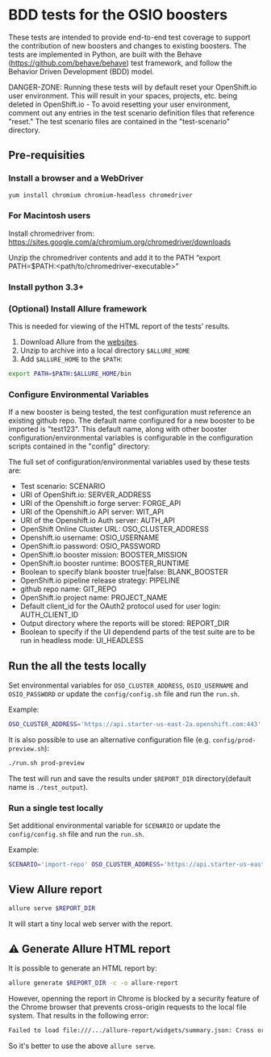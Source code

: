 # BDD tests for the OSIO boosters

These tests are intended to provide end-to-end test coverage to support the contribution of new boosters and changes to existing boosters. The tests are implemented in Python, are built with the Behave (https://github.com/behave/behave) test framework, and follow the Behavior Driven Development (BDD) model.

DANGER-ZONE: Running these tests will by default reset your OpenShift.io user environment. This will result in your spaces, projects, etc. being deleted in OpenShift.io - To avoid resetting your user environment, comment out any entries in the test scenario definition files that reference "reset." The test scenario files are contained in the "test-scenario" directory.

## Pre-requisities

### Install a browser and a WebDriver

```bash
yum install chromium chromium-headless chromedriver
```

### For Macintosh users

Install chromedriver from:  https://sites.google.com/a/chromium.org/chromedriver/downloads

Unzip the chromedriver contents and add it to the PATH “export PATH=$PATH:<path/to/chromedriver-executable>” 

### Install python 3.3+

### (Optional) Install Allure framework

This is needed for viewing of the HTML report of the tests' results.

1. Download Allure from the [websites](https://bintray.com/qameta/generic/allure2).
1. Unzip to archive into a local directory `$ALLURE_HOME`
1. Add `$ALLURE_HOME` to the `$PATH`:

```bash
export PATH=$PATH:$ALLURE_HOME/bin
```

### Configure Environmental Variables

If a new booster is being tested, the test configuration must reference an existing github repo. The default name configured for a new booster to be imported is "test123". This default name, along with other booster configuration/environmental variables is configurable in the configuration scripts contained in the "config" directory:

The full set of configuration/environmental variables used by these tests are:

* Test scenario: SCENARIO
* URI of OpenShift.io: SERVER_ADDRESS
* URI of the Openshift.io forge server: FORGE_API
* URI of the Openshift.io API server: WIT_API
* URI of the Openshift.io Auth server: AUTH_API
* OpenShift Online Cluster URL: OSO_CLUSTER_ADDRESS
* Openshift.io username: OSIO_USERNAME
* OpenShift.io password: OSIO_PASSWORD
* OpenShift.io booster mission: BOOSTER_MISSION
* OpenShift.io booster runtime: BOOSTER_RUNTIME
* Boolean to specify blank booster true|false: BLANK_BOOSTER
* OpenShift.io pipeline release strategy: PIPELINE
* github repo name: GIT_REPO
* OpenShift.io project name: PROJECT_NAME
* Default client_id for the OAuth2 protocol used for user login: AUTH_CLIENT_ID
* Output directory where the reports will be stored: REPORT_DIR
* Boolean to specify if the UI dependend parts of the test suite are to be run in headless mode: UI_HEADLESS

## Run the all the tests locally

Set environmental variables for `OSO_CLUSTER_ADDRESS`, `OSIO_USERNAME` and `OSIO_PASSWORD` or update the `config/config.sh` file and run the `run.sh`.

Example:

```bash
OSO_CLUSTER_ADDRESS='https://api.starter-us-east-2a.openshift.com:443' OSIO_USERNAME=... OSIO_PASSWORD=... ./run.sh
```

It is also possible to use an alternative configuration file (e.g. `config/prod-preview.sh`):

```bash
./run.sh prod-preview
```

The test will run and save the results under `$REPORT_DIR` directory(default name is `./test_output`).

### Run a single test locally

Set additional environmental variable for `SCENARIO` or update the `config/config.sh` file and run the `run.sh`.

Example:

```bash
SCENARIO='import-repo' OSO_CLUSTER_ADDRESS='https://api.starter-us-east-2a.openshift.com:443' OSIO_USERNAME=... OSIO_PASSWORD=... ./run.sh
```

## View Allure report

```bash
allure serve $REPORT_DIR
```

It will start a tiny local web server with the report.

## :warning: Generate Allure HTML report

It is possible to generate an HTML report by:

```bash
allure generate $REPORT_DIR -c -o allure-report
```

However, openning the report in Chrome is blocked by a security feature of the Chrome browser that prevents cross-origin requests to the local file system. That results in the following error:

```txt
Failed to load file:///.../allure-report/widgets/summary.json: Cross origin requests are only supported for protocol schemes: http, data, chrome, chrome-extension, https.
```

So it's better to use the above `allure serve`.
